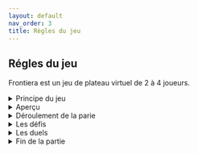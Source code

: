 ```yaml
---
layout: default
nav_order: 3
title: Règles du jeu
---
```

## Régles du jeu
Frontiera est un jeu de plateau virtuel de 2 à 4 joueurs.

<details>
<summary>Principe du jeu</summary> 
 
 A chaque tour, un joueur reçoit un défi/duel. Il décide de mettre en jeu un nombre de cases territoire limité afin d'en gagner le double s'il réussit de défi/duel. S'il échoue, il perd les cases en jeu. Après le décompte des cases, c'est la fin du tour.

 
 La partie s'achève lorsque le temps est écoulé ou lorsqu'il ne reste qu'un seul joueur sur le plateau.
</details>

<details>
<summary>Aperçu</summary>
     
* *Le plateau* : le plateau de jeu est composé en tout de 49 cases territoire (cf *cases territoire*, *aperçu*). C'est dessus qu'évolueront les territoires des joueurs au cours de la partie.

 Sur chaque côté du plateau se trouve le camp d'un joueur, duquel il débute la partie.

 
* *Les couleurs* : à chaque joueur est attribué une couleur durant la partie. Il en existe 4 : jaune, rouge, vert et bleu. Les cases territoire (cf *cases territoire*, *aperçu*) appartenant à un joueur prennent la couleur qui lui est associée.

    
* *Les cases territoire* : le plateau est composé de cases lumineuses appelées *cases territoire*. Elles représentent les zones dîtes **occupées**, appartenant aux joueurs, de couleurs différentes (cf *couleurs*, *aperçu*), et les zones dîtes **neutres**, qui n'appartiennent à aucun joueur. Elles sont incolores.

    
* *Les cartes défi* : les cartes défi sont tirées au hasard par les joueurs à chaque tour. Elles indiquent le nombre maximum de cases territoire pouvant être mises en jeu, ainsi que le défi à relever.
    
 Une fois que le nombre de cases mises en jeu est selectionné, le défi se lance. (cf *défi*, *déroulement de la partie*)

 
 * *Les cartes duel* : lorsque des joueurs se provoquent en duel, une carte duel est tirée. Elle indique le nombre de cases mises en jeu, ainsi que le duel à relever. Les joueurs ne peuvent pas décider du nombre de cases qu'ils souhaitent mettre en jeu. Dans le cas où un joueur n'a pas assez de cases territoire, c'est la totalité des cases territoire qu'il lui reste qui sont mises en jeu.  
 Une fois les cases mises en jeu, le duel se lance. (cf *duel*, *déroulement de la partie*)  

</details>

<details>

 <summary>Déroulement de la parie</summary>
  
Une partie dure 10 à 15 minutes, et se déroule en tour par tour.


* *Mise en place* : chaque joueur lance un dé à 6 faces pour déterminer le nombre de case territoire avec lequel il commence. Elles sont ensuite répartie autour du camp de chaque joueur (cf *plateau*, *aperçu*).
 Le joueur ayant obtenu le moins de territoire commence, le jeu tourne dans le sens horaire.

  <summary>Déroulement d'un tour</summary>

  
  1. *Défi ou Duel ?*
       
       Le joueur actif indique, dans le cas où c'est possible, s'il souhaite provoquer un joueur en duel (cf *duel*, *déroulement de la partie*). Dans ce cas, il reçoit une carte duel (cf *cartes duel*, *aperçu*).


     Autrement, le joueur actif tire une carte défi (cf *cartes défi*, *aperçu*).

     Lorsqu'il ne reste plus de territoire neutre, le jeu propose directement au joueur actif un duel.

  3. *Mise en jeu*
       
       Dans le cas d'un défi, le joueur actif met en jeu un nombre de cases territoire (cf *cases territoire*, *aperçu*) allant de 1 au nombre indiqué sur la carte défi (cf *cartes défi*, *aperçu*).
 
     
     Dans le cas d'un duel, les cases mises en jeu sont automatiquement celles indiquées sur la carte duel (cf *cartes duel*, *aperçu*).

     Puis le ou les joueurs actifs relèvent le défi ou le duel (cf *défi* et *duel*, *déroulement de la partie*).

  5. *Gagner ou perde le défi/duel*
         
       Lorsqu'un joueur gagne un défi, il gagne le double de ses cases mises en jeu. Ces cases prennent alors la couleur du joueur.

       Lorsqu'un joueur perd un défi, il perd les cases mises en jeu. Ces cases deviennent incolores sur le plateau.

       Lorsqu'un joueur gagne un duel, il gagne le nombre de cases mises en jeu provenant du territoire adverse.

       Lorsqu'un joueur perd un duel, il cède le nombre de cases mises en jeu à l'adversaire.

    Une fois le décompte de cases effectué, c'est la fin du tour.

</details>

<details>
<summary>Les défis</summary> 
 Lorsqu'un joueur convoite des cases territoire neutres (cf *cases territoire*, *aperçu*), il relève un défi. Il s'agit de mini-jeux solos, pouvant prendre diverses formes : questions-réponses, motifs à reproduire, énigmes à résoudre... ils sont variés et intéractifs !

</details>

<details>
<summary>Les duels</summary> 
 Lorsqu'un joueur convoite une zone occupée (cf *cases territoire*, *aperçu*), **adjacente à son territoire**, il peut provoquer le joueur adverse en duel. Les deux joueurs reçoivent alors une carte duel (cf *cartes duel*, *aperçu*). Le joueur gagnant remporte le nombre de cases territoire indiqué sur la carte duel, provenant du territoire du perdant. 

Les duels sont des mini-jeux multijoueurs variés : courses, labyrinthe, morpion...

</details>

<details>
<summary>Fin de la partie</summary>
La partie s'achève dans deux cas.
  
  1. Lorsque le temps est écoulé, le dernier tour se termine et le nombre de cases territoire de chaque joueur est compté pour déterminer le gagnant.

 
  2. Lorsqu'un seul joueur reste en jeu. Il possède alors toutes les cases territoire du plateau, c'est un knock out !
      
 
Le joueur gagnant est celui qui possède le plus de cases territoire.
</details>
